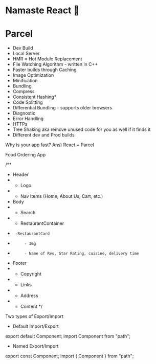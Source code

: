 # Namaste React 🚀


# Parcel
- Dev Build
- Local Server
- HMR = Hot Module Replacement
- File Watching Algorithm - written in C++
- Faster builds through Caching
- Image Optimization
- Minification
- Bundling
- Compress
- Consistent Hashing*
- Code Splitting
- Differential Bundling - supports older browsers
- Diagnostic
- Error Handling
- HTTPs
- Tree Shaking aka remove unused code for you as well if it finds it
- Different dev and Prod builds

Why is your app fast?
Ans) React + Parcel

Food Ordering App


/**
 * Header
 * - Logo
 * - Nav Items (Home, About Us, Cart, etc.)
 * Body
 * - Search
 * - RestaurantContainer
 *      -RestaurantCard
 *          - Img
 *          - Name of Res, Star Rating, cuisine, delivery time
 * Footer
 * - Copyright
 * - Links
 * - Address
 * - Content
 */

 Two types of Export/Import

 - Default Import/Export

 export default Component;
 import Component from "path";

 - Named Export/Import

 export const Component;
 import { Component } from "path";